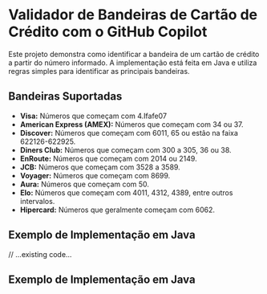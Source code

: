 # Validador de Bandeiras de Cartão de Crédito com o GitHub Copilot

Este projeto demonstra como identificar a bandeira de um cartão de crédito a partir do número informado. A implementação está feita em Java e utiliza regras simples para identificar as principais bandeiras.

## Bandeiras Suportadas

- **Visa:** Números que começam com 4.Ifafe07
- **American Express (AMEX):** Números que começam com 34 ou 37.
- **Discover:** Números que começam com 6011, 65 ou estão na faixa 622126-622925.
- **Diners Club:** Números que começam com 300 a 305, 36 ou 38.
- **EnRoute:** Números que começam com 2014 ou 2149.
- **JCB:** Números que começam com 3528 a 3589.
- **Voyager:** Números que começam com 8699.
- **Aura:** Números que começam com 50.
- **Elo:** Números que começam com 4011, 4312, 4389, entre outros intervalos.
- **Hipercard:** Números que geralmente começam com 6062.

## Exemplo de Implementação em Java

// ...existing code...

## Exemplo de Implementação em Java
